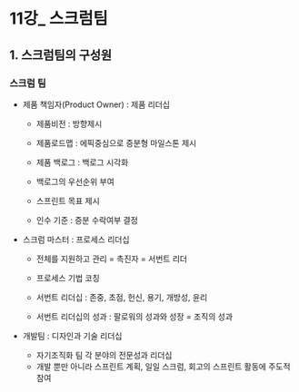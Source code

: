 # 11강_ 스크럼팀

## 1. 스크럼팀의 구성원

### 스크럼 팀

- 제품 책임자(Product Owner) : 제품 리더십

  - 제품비전 : 방향제시

  - 제품로드맵 : 에픽중심으로 증분형 마일스톤 제시
  - 제품 백로그 : 백로그 시각화
  - 백로그의 우선순위 부여
  - 스프린트 목표 제시
  - 인수 기준 : 증분 수락여부 결정

  

- 스크럼 마스터 : 프로세스 리더십

  - 전체를 지원하고 관리 = 촉진자 = 서번트 리더

  - 프로세스 기법 코칭

  - 서번트 리더십 : 존중, 초점, 헌신, 용기, 개방성, 윤리

  - 서번트 리더십의 성과 : 팔로워의 성과와 성장 = 조직의 성과

    

- 개발팀 : 디자인과 기술 리더십

  - 자기조직화 팀 각 분야의 전문성과 리더십
  - 개발 뿐만 아니라 스프린트 계획, 일일 스크럼, 회고의 스프린트 활동에 주도적 참여

